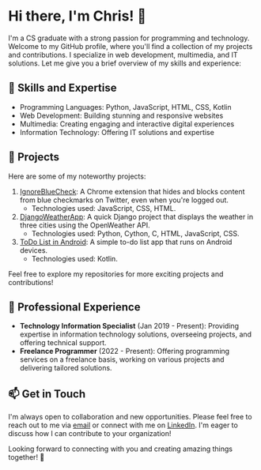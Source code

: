 # Hi there, I'm Chris! 👋

I'm a CS graduate with a strong passion for programming and technology. Welcome to my GitHub profile, where you'll find a collection of my projects and contributions. I specialize in web development, multimedia, and IT solutions. Let me give you a brief overview of my skills and experience:

## 🔧 Skills and Expertise

- Programming Languages: Python, JavaScript, HTML, CSS, Kotlin
- Web Development: Building stunning and responsive websites
- Multimedia: Creating engaging and interactive digital experiences
- Information Technology: Offering IT solutions and expertise


## 🚀 Projects

Here are some of my noteworthy projects:

1. [IgnoreBlueCheck](https://github.com/cce2955/ignorebluecheck): A Chrome extension that hides and blocks content from blue checkmarks on Twitter, even when you're logged out.
   - Technologies used: JavaScript, CSS, HTML.
2. [DjangoWeatherApp](https://github.com/cce2955/DjangoWeatherApp): A quick Django project that displays the weather in three cities using the OpenWeather API.
   - Technologies used: Python, Cython, C, HTML, JavaScript, CSS.
3. [ToDo List in Android](https://github.com/cce2955/android-todolist): A simple to-do list app that runs on Android devices.
   - Technologies used: Kotlin.

Feel free to explore my repositories for more exciting projects and contributions!


## 💼 Professional Experience

- **Technology Information Specialist** (Jan 2019 - Present): Providing expertise in information technology solutions, overseeing projects, and offering technical support.
- **Freelance Programmer** (2022 - Present): Offering programming services on a freelance basis, working on various projects and delivering tailored solutions.




## 📫 Get in Touch

I'm always open to collaboration and new opportunities. Please feel free to reach out to me via [email](mailto:cce29555@gmail.com) or connect with me on [LinkedIn](https://www.linkedin.com/in/chris-everett90/). I'm eager to discuss how I can contribute to your organization!

Looking forward to connecting with you and creating amazing things together! 🌟


<!---
cce2955/cce2955 is a ✨ special ✨ repository because its `README.md` (this file) appears on your GitHub profile.
You can click the Preview link to take a look at your changes.
--->
